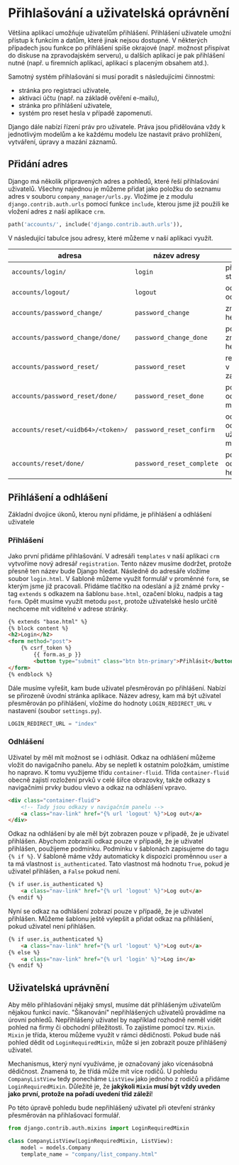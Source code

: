 # Přihlašování a uživatelská oprávnění

Většina aplikací umožňuje uživatelům přihlášení. Přihlášení uživatele umožní přístup k funkcím a datům, které jinak nejsou dostupné. V některých případech jsou funkce po přihlášení spíše okrajové (např. možnost přispívat do diskuse na zpravodajském serveru), u dalších aplikací je pak přihlášení nutné (např. u firemních aplikací, aplikací s placeným obsahem atd.).

Samotný systém přihlašování si musí poradit s následujícími činnostmi:

- stránka pro registraci uživatele,
- aktivaci účtu (např. na základě ověření e-mailu),
- stránka pro přihlášení uživatele,
- systém pro reset hesla v případě zapomenutí.

Django dále nabízí řízení práv pro uživatele. Práva jsou přidělována vždy k jednotlivým modelům a ke každému modelu lze nastavit právo prohlížení, vytváření, úpravy a mazání záznamů.

## Přidání adres

Django má několik připravených adres a pohledů, které řeší přihlašování uživatelů. Všechny najednou je můžeme přidat jako položku do seznamu adres v souboru `company_manager/urls.py`. Vložíme je z modulu `django.contrib.auth.urls` pomocí funkce `include`, kterou jsme již použili ke vložení adres z naší aplikace `crm`.

```py
path('accounts/', include('django.contrib.auth.urls')),
```

V následující tabulce jsou adresy, které můžeme v naší aplikaci využít.

| adresa | název adresy | funkce |
|---|---|---|
| `accounts/login/` | `login` | přihlašovací stránka |
| `accounts/logout/` | `logout` | odkaz pro odhlášení |
| `accounts/password_change/` | `password_change` | změna hesla |
| `accounts/password_change/done/` | `password_change_done` | potvrzení změny hesla |
| `accounts/password_reset/` | `password_reset` | reset hesla v případě zapomenutí |
| `accounts/password_reset/done/` | `password_reset_done` | potvrzení o odeslání mailu |
| `accounts/reset/<uidb64>/<token>/` | `password_reset_confirm` | odkaz odeslaný uživateli mailem |
| `accounts/reset/done/` | `password_reset_complete` | potvrzení o odeslání hesla |

## Přihlášení a odhlášení

Základní dvojice úkonů, kterou nyní přidáme, je přihlášení a odhlášení uživatele

### Přihlášení

Jako první přidáme přihlašování. V adresáři `templates` v naší aplikaci `crm` vytvoříme nový adresář `registration`. Tento název musíme dodržet, protože přesně ten název bude Django hledat. Následně do adresáře vložíme soubor `login.html`. V šabloně můžeme využít formulář v proměnné `form`, se kterým jsme již pracovali. Přidáme tlačítko na odeslání a již známé prvky - tag `extends` s odkazem na šablonu `base.html`, ozačení bloku, nadpis a tag `form`. Opět musíme využít metodu `post`, protože uživatelské heslo určitě nechceme mít viditelné v adrese stránky.

```html
{% extends "base.html" %}
{% block content %}
<h2>Login</h2>
<form method="post">
    {% csrf_token %}
        {{ form.as_p }}
        <button type="submit" class="btn btn-primary">Přihlásit</button>
</form>
{% endblock %}
```

Dále musíme vyřešit, kam bude uživatel přesměrován po přihlášení. Nabízí se přirozeně úvodní stránka aplikace. Název adresy, kam má být uživatel přesměrován po přihlášení, vložíme do hodnoty `LOGIN_REDIRECT_URL` v nastavení (soubor `settings.py`).

```py
LOGIN_REDIRECT_URL = "index"
```

### Odhlášení

Uživatel by měl mít možnost se i odhlásit. Odkaz na odhlášení můžeme vložit do navigačního panelu. Aby se nepletl k ostatním položkám, umístíme ho napravo. K tomu využijeme třídu `container-fluid`. Třída `container-fluid` obecně zajistí rozložení prvků v celé šířce obrazovky, takže odkazy s navigačními prvky budou vlevo a odkaz na odhlášení vpravo.

```html
<div class="container-fluid">
    <!-- Tady jsou odkazy v navigačním panelu -->
    <a class="nav-link" href="{% url 'logout' %}">Log out</a>
</div>
```

Odkaz na odhlášení by ale měl být zobrazen pouze v případě, že je uživatel přihlášen. Abychom zobrazili odkaz pouze v případě, že je uživatel přihlášen, použijeme podmínku. Podmínku v šablonách zapisujeme do tagu `{% if %}`. V šabloně máme vždy automaticky k dispozici proměnnou `user` a ta má vlastnost `is_authenticated`. Tato vlastnost má hodnotu `True`, pokud je uživatel přihlášen, a `False` pokud není.

```html
{% if user.is_authenticated %}
    <a class="nav-link" href="{% url 'logout' %}">Log out</a>
{% endif %}
```

Nyní se odkaz na odhlášení zobrazí pouze v případě, že je uživatel přihlášen. Můžeme šablonu ještě vylepšit a přidat odkaz na přihlášení, pokud uživatel není přihlášen.

```html
{% if user.is_authenticated %}
    <a class="nav-link" href="{% url 'logout' %}">Log out</a>
{% else %}
    <a class="nav-link" href="{% url 'login' %}">Log in</a>
{% endif %}
```

## Uživatelská uprávnění

Aby mělo přihlašování nějaký smysl, musíme dát přihlášeným uživatelům nějakou funkci navíc. "Šikanování" nepřihlášených uživatelů provádíme na úrovni pohledů. Nepřihlášený uživatel by například rozhodně neměl vidět pohled na firmy či obchodní příležitosti. To zajistíme pomocí tzv. `Mixin`. `Mixin` je třída, kterou můžeme využít v rámci dědičnosti. Pokud bude náš pohled dědit od `LoginRequiredMixin`, může si jen zobrazit pouze přihlášený uživatel.

Mechanismus, který nyní využíváme, je označovaný jako vícenásobná dědičnost. Znamená to, že třídá může mít více rodičů. U pohledu `CompanyListView` tedy ponecháme `ListView` jako jednoho z rodičů a přidáme `LoginRequiredMixin`. Důležité je, že **jakýkoli `Mixin` musí být vždy uveden jako první, protože na pořadí uvedení tříd záleží**!

Po této úpravě pohledu bude nepřihlášený uživatel při otevření stránky přesměrován na přihlašovací formulář.

```py
from django.contrib.auth.mixins import LoginRequiredMixin

class CompanyListView(LoginRequiredMixin, ListView):
    model = models.Company
    template_name = "company/list_company.html"
```
